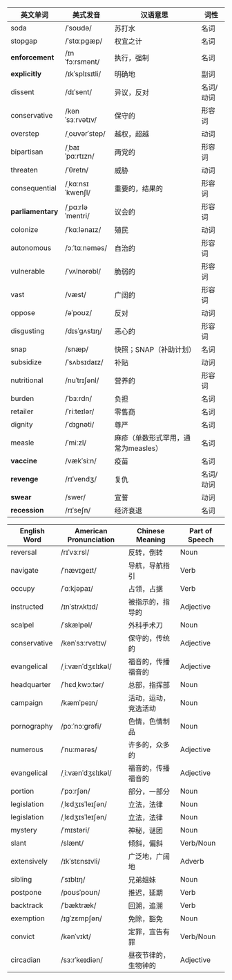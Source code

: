 | 英文单词          | 美式发音         | 汉语意思                            | 词性      |
| ----------------- | ---------------- | ----------------------------------- | --------- |
| soda              | /ˈsoʊdə/         | 苏打水                              | 名词      |
| stopgap           | /ˈstɑːpɡæp/      | 权宜之计                            | 名词      |
| **enforcement**   | /ɪnˈfɔːrsmənt/   | 执行，强制                          | 名词      |
| **explicitly**    | /ɪkˈsplɪsɪtli/   | 明确地                              | 副词      |
| dissent           | /dɪˈsent/        | 异议，反对                          | 名词/动词 |
| conservative      | /kənˈsɜːrvətɪv/  | 保守的                              | 形容词    |
| overstep          | /ˌoʊvərˈstep/    | 越权，超越                          | 动词      |
| bipartisan        | /ˌbaɪˈpɑːrtɪzn/  | 两党的                              | 形容词    |
| threaten          | /ˈθretn/         | 威胁                                | 动词      |
| consequential     | /ˌkɑːnsɪˈkwenʃl/ | 重要的，结果的                      | 形容词    |
| **parliamentary** | /ˌpɑːrləˈmentri/ | 议会的                              | 形容词    |
| colonize          | /ˈkɑːlənaɪz/     | 殖民                                | 动词      |
| autonomous        | /ɔːˈtɑːnəməs/    | 自治的                              | 形容词    |
| vulnerable        | /ˈvʌlnərəbl/     | 脆弱的                              | 形容词    |
| vast              | /væst/           | 广阔的                              | 形容词    |
| oppose            | /əˈpoʊz/         | 反对                                | 动词      |
| disgusting        | /dɪsˈɡʌstɪŋ/     | 恶心的                              | 形容词    |
| snap              | /snæp/           | 快照；SNAP（补助计划）              | 名词      |
| subsidize         | /ˈsʌbsɪdaɪz/     | 补贴                                | 动词      |
| nutritional       | /nuˈtrɪʃənl/     | 营养的                              | 形容词    |
| burden            | /ˈbɜːrdn/        | 负担                                | 名词      |
| retailer          | /ˈriːteɪlər/     | 零售商                              | 名词      |
| dignity           | /ˈdɪɡnəti/       | 尊严                                | 名词      |
| measle            | /ˈmiːzl/         | 麻疹（单数形式罕用，通常为measles） | 名词      |
| **vaccine**       | /vækˈsiːn/       | 疫苗                                | 名词      |
| **revenge**       | /rɪˈvendʒ/       | 复仇                                | 名词/动词 |
| **swear**         | /swer/           | 宣誓                                | 动词      |
| **recession**     | /rɪˈseʃn/        | 经济衰退                            | 名词      |

| English Word | American Pronunciation | Chinese Meaning      | Part of Speech |
| ------------ | ---------------------- | -------------------- | -------------- |
| reversal     | /rɪˈvɜːrsl/            | 反转，倒转           | Noun           |
| navigate     | /ˈnævɪɡeɪt/            | 导航，导航指引       | Verb           |
| occupy       | /ˈɑːkjəpaɪ/            | 占领，占据           | Verb           |
| instructed   | /ɪnˈstrʌktɪd/          | 被指示的，指导的     | Adjective      |
| scalpel      | /ˈskælpəl/             | 外科手术刀           | Noun           |
| conservative | /kənˈsɜːrvətɪv/        | 保守的，传统的       | Adjective      |
| evangelical  | /ˌiːvænˈdʒɛlɪkəl/      | 福音的，传播福音的   | Adjective      |
| headquarter  | /ˈhɛdˌkwɔːtər/         | 总部，指挥部         | Noun           |
| campaign     | /kæmˈpeɪn/             | 活动，运动，竞选活动 | Noun           |
| pornography  | /pɔːˈnɔːɡrəfi/         | 色情，色情制品       | Noun           |
| numerous     | /ˈnuːmərəs/            | 许多的，众多的       | Adjective      |
| evangelical  | /ˌiːvænˈdʒɛlɪkəl/      | 福音的，传播福音的   | Adjective      |
| portion      | /ˈpɔːrʃən/             | 部分，一部分         | Noun           |
| legislation  | /ˌlɛdʒɪsˈleɪʃən/       | 立法，法律           | Noun           |
| legislation  | /ˌlɛdʒɪsˈleɪʃən/       | 立法，法律           | Noun           |
| mystery      | /ˈmɪstəri/             | 神秘，谜团           | Noun           |
| slant        | /slænt/                | 倾斜，偏斜           | Verb/Noun      |
| extensively  | /ɪkˈstɛnsɪvli/         | 广泛地，广阔地       | Adverb         |
| sibling      | /ˈsɪblɪŋ/              | 兄弟姐妹             | Noun           |
| postpone     | /poʊsˈpoʊn/            | 推迟，延期           | Verb           |
| backtrack    | /ˈbæktræk/             | 回溯，追溯           | Verb           |
| exemption    | /ɪɡˈzɛmpʃən/           | 免除，豁免           | Noun           |
| convict      | /kənˈvɪkt/             | 定罪，宣告有罪       | Verb/Noun      |
| circadian    | /sɜːrˈkeɪdiən/         | 昼夜节律的，生物钟的 | Adjective      |


